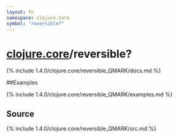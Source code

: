 ```yaml
---
layout: fn
namespace: clojure.core
symbol: "reversible?"
---
```


# [clojure.core](../)/reversible?

{% include 1.4.0/clojure.core/reversible_QMARK/docs.md %}

##Examples

{% include 1.4.0/clojure.core/reversible_QMARK/examples.md %}
## Source
{% include 1.4.0/clojure.core/reversible_QMARK/src.md %}

